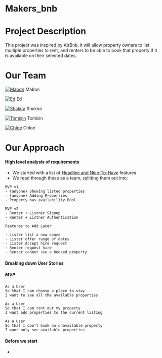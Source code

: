 # Makers_bnb

# Project Description

This project was inspired by AirBnb, it will allow property owners to list multiple properties to rent, and renters to be able to book that property if it is available on their selected dates.

# Our Team

[![Mabon](https://img.icons8.com/nolan/25/github.png)](https://github.com/Maby0) Mabon

[![Ed](https://img.icons8.com/nolan/25/github.png)](https://github.com/EMDevelop) Ed

[![Shakira](https://img.icons8.com/nolan/25/github.png)](https://github.com/rhianeKobar) Shakira

[![Tomisin](https://img.icons8.com/nolan/25/github.png)](https://github.com/TomisinJ) Tomisin

[![Chloe](https://img.icons8.com/nolan/25/github.png)](https://github.com/Chloeem) Chloe

# Our Approach

#### High level analysis of requirements

- We started with a list of [Headline and Nice-To-Have](https://github.com/adam-p/markdown-here/wiki/Markdown-Cheatsheet) features
- We read through these as a team, splitting them out into:

```
MVP v1
- (anyone) Showing listed properties
- (anyone) Adding Properties
- Property has availability Bool

MVP v2
- Renter + Listner Signup
- Renter + Listner Authentication

Features to Add Later

- Lister list a new space
- Lister offer range of dates
- Lister Accept hire request
- Renter request hire
- Renter cannot see a booked property
```

#### Breaking down User Stories

##### MVP

```
As a User
So that I can choose a place to stay
I want to see all the available properties

As a User
So that I can rent out my property
I want add properties to the current listing

As a User
So that I don't book an unavailable property
I want only see available properties
```

#### Before we start

-

